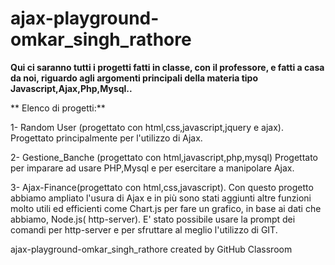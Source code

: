 # ajax-playground-omkar_singh_rathore
**Qui ci saranno tutti i progetti fatti in classe, con il professore, e fatti a casa da noi, riguardo agli argomenti principali della materia
tipo Javascript,Ajax,Php,Mysql..**

** Elenco di progetti:**

1- Random User (progettato con html,css,javascript,jquery e ajax). Progettato principalmente per l'utilizzo di Ajax. 

2- Gestione_Banche (progettato con html,javascript,php,mysql)  Progettato per imparare ad usare PHP,Mysql e per esercitare a manipolare Ajax.  

3- Ajax-Finance(progettato con html,css,javascript). Con questo progetto abbiamo ampliato l'usura di Ajax e in più sono stati aggiunti altre funzioni molto utili ed efficienti come Chart.js per fare un grafico, in base ai dati che abbiamo, Node.js( http-server). E' stato possibile usare la prompt dei comandi per http-server e per sfruttare al meglio l'utilizzo di GIT.



ajax-playground-omkar_singh_rathore created by GitHub Classroom
